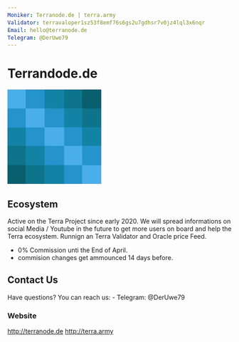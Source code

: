 ```yaml
---
Moniker: Terranode.de | terra.army
Validator: terravaloper1sz53f8emf76s6gs2u7gdhsr7v0jz4lql3x6nqr
Email: hello@terranode.de
Telegram: @DerUwe79
---
```


# Terrandode.de
![terranode](https://raw.githubusercontent.com/bitradioUwe/validator-profiles/master/img/logo_trn.png)
## Ecosystem
Active on the Terra Project since early 2020. We will spread informations on social Media / Youtube in the future to get more users on board and help the Terra ecosystem. Runnign an Terra Validator and Oracle price Feed.

- 0% Commission unti the End of April.
- commision changes get ammounced 14 days before.

## Contact Us
Have questions? You can reach us: - Telegram: @DerUwe79

### Website
http://terranode.de
http://terra.army


